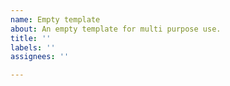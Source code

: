 ```yaml
---
name: Empty template
about: An empty template for multi purpose use.
title: ''
labels: ''
assignees: ''

---
```



